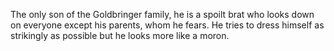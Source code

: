 The only son of the Goldbringer family, he is a spoilt brat who looks down on everyone except his parents, whom he fears. He tries to dress himself as strikingly as possible but he looks more like a moron.